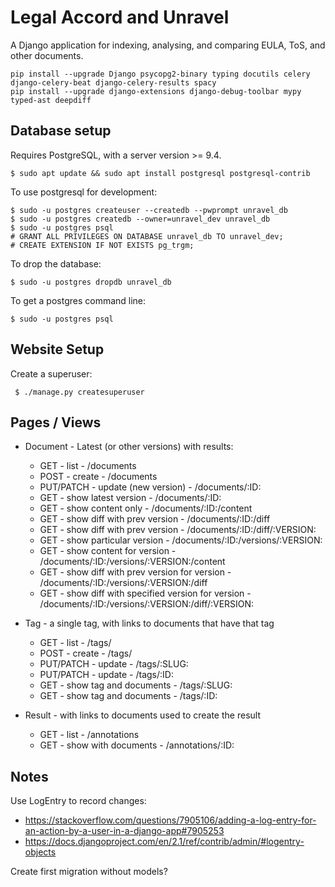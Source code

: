 Legal Accord and Unravel
========================

A Django application for indexing, analysing, and comparing EULA, ToS, and other documents.


    pip install --upgrade Django psycopg2-binary typing docutils celery django-celery-beat django-celery-results spacy
    pip install --upgrade django-extensions django-debug-toolbar mypy typed-ast deepdiff
    

Database setup
--------------

Requires PostgreSQL, with a server version >= 9.4.

    $ sudo apt update && sudo apt install postgresql postgresql-contrib

To use postgresql for development:

    $ sudo -u postgres createuser --createdb --pwprompt unravel_db
    $ sudo -u postgres createdb --owner=unravel_dev unravel_db
    $ sudo -u postgres psql
    # GRANT ALL PRIVILEGES ON DATABASE unravel_db TO unravel_dev;
    # CREATE EXTENSION IF NOT EXISTS pg_trgm;
    
To drop the database:

    $ sudo -u postgres dropdb unravel_db
    
To get a postgres command line:

    $ sudo -u postgres psql

Website Setup
-------------

Create a superuser: 

     $ ./manage.py createsuperuser


Pages / Views
-----

- Document - Latest (or other versions) with results: 
    - GET - list - /documents
    - POST - create - /documents
    - PUT/PATCH - update (new version) - /documents/:ID:
    - GET - show latest version - /documents/:ID:
    - GET - show content only - /documents/:ID:/content
    - GET - show diff with prev version - /documents/:ID:/diff
    - GET - show diff with prev version - /documents/:ID:/diff/:VERSION:
    - GET - show particular version - /documents/:ID:/versions/:VERSION:
    - GET - show content for version - /documents/:ID:/versions/:VERSION:/content
    - GET - show diff with prev version for version - /documents/:ID:/versions/:VERSION:/diff
    - GET - show diff with specified version for version - /documents/:ID:/versions/:VERSION:/diff/:VERSION:
    
- Tag - a single tag, with links to documents that have that tag
    - GET - list - /tags/
    - POST - create - /tags/
    - PUT/PATCH - update - /tags/:SLUG:
    - PUT/PATCH - update - /tags/:ID:
    - GET - show tag and documents - /tags/:SLUG:
    - GET - show tag and documents - /tags/:ID:
    
- Result - with links to documents used to create the result
    - GET - list - /annotations
    - GET - show with documents - /annotations/:ID:


Notes
-----

Use LogEntry to record changes: 

- https://stackoverflow.com/questions/7905106/adding-a-log-entry-for-an-action-by-a-user-in-a-django-app#7905253
- https://docs.djangoproject.com/en/2.1/ref/contrib/admin/#logentry-objects


Create first migration without models?

